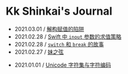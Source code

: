 # Kk Shinkai's Journal

<!-- -   2022.09.16 / [Konac 杂记 (1): 源码管理器](./2022-09-16-kona-lang-source-map/index.html) -->
-   2021.03.01 / [解构赋值的陷阱](./2021-03-01-pitfalls-of-destruct/index.html)
-   2021.02.28 / [Swift 中 `inout` 参数的求值策略](./2021-02-28-swift-inout/index.html)
-   2021.02.28 / [`switch` 和 `break` 的故事](./2021-02-28-switch-and-break/index.html)
-   2021.02.27 / [妹之弦](./2021-02-27-immortal-string/index.html)
<!-- -   2021.01.30 / [Expression Problem (1): 从 Pattern Matching 到 Visitor Pattern](./2021-01-30-expression-problem-1/index.html) -->
-   2021.01.01 / [Unicode 字符集与字符编码](./2021-01-01-unicode/index.html)
